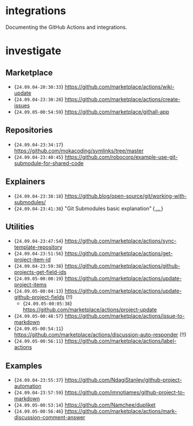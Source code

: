 # integrations
Documenting the GitHub Actions and integrations.

# investigate

## Marketplace
- {`24.09.04-20:30:33`} https://github.com/marketplace/actions/wiki-update 
- {`24.09.04-23:30:28`} https://github.com/marketplace/actions/create-issues
- {`24.09.05-00:54:59`} https://github.com/marketplace/githall-app

## Repositories
- {`24.09.04-23:34:17`} https://github.com/mokacoding/symlinks/tree/master
- {`24.09.04-23:40:45`} https://github.com/robocorp/example-use-git-submodule-for-shared-code

## Explainers
- {`24.09.04-23:38:18`} https://github.blog/open-source/git/working-with-submodules/
- {`24.09.04-23:41:38`} "Git Submodules basic explanation" {[ ... ](http://gist.github.com/gitaarik/8735255)}

## Utilities
- {`24.09.04-23:47:54`} https://github.com/marketplace/actions/sync-template-repository
- {`24.09.04-23:51:56`} https://github.com/marketplace/actions/get-project-item-id
- {`24.09.04-23:59:38`} https://github.com/marketplace/actions/github-projects-get-field-ids
- {`24.09.05-00:00:19`} https://github.com/marketplace/actions/update-project-items
- {`24.09.05-00:04:13`} https://github.com/marketplace/actions/update-github-project-fields (!!)
  - {`24.09.05-00:05:38`} https://github.com/marketplace/actions/project-update
- {`24.09.05-00:48:57`} https://github.com/marketplace/actions/issue-to-markdown
- {`24.09.05-00:54:11`} https://github.com/marketplace/actions/discussion-auto-responder (!!)
- {`24.09.05-00:56:11`} https://github.com/marketplace/actions/label-actions

## Examples
- {`24.09.04-23:55:37`} https://github.com/NdagiStanley/github-project-automation
- {`24.09.04-23:57:59`} https://github.com/imnotjames/github-project-to-markdown
- {`24.09.05-00:53:14`} https://github.com/Namchee/dupliket
- {`24.09.05-00:56:46`} https://github.com/marketplace/actions/mark-discussion-comment-answer
